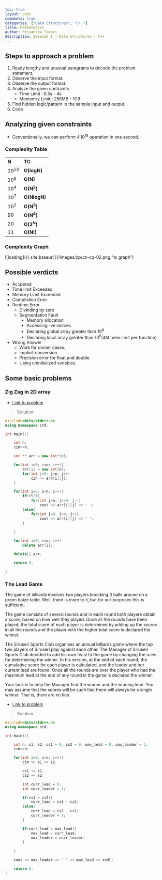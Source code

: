 ```yaml
---
toc: true
layout: post
comments: true
categories: ["Data Structures", "C++"]
title: Mathematics
author: Priyanshu Tiwari
description: Session I | Data Structures | C++
---
```


## Steps to approach a problem

1. Ready lengthy and unusual paragrams to decode the problem statement.
1. Observe the input format.
1. Observe the output format.
1. Analyze the given contraints
    - Time Limit : 0.5s - 4s
    - Memomry Limit : 256MB - 1GB
1. Find hidden logic/pattern in the sample input and output.
1. Code

## Analyzing given constraints

* Conventionally, we can perform 4.10<sup>18</sup> operation in one second.

### Complexity Table

| N | TC |
| :-- | :-- |
| 10<sup>18</sup> | **O(logN)** |
| 10<sup>8</sup> | **O(N)** |
| 10<sup>4</sup> | **O(N<sup>2</sup>)** |
| 10<sup>7</sup> | **O(NlogN)** |
| 10<sup>2</sup> | **O(N<sup>3</sup>)** |
| 90 | **O(N<sup>4</sup>)** |
| 20 | **O(2<sup>N</sup>)** |
| 11 | **O(N!)** |

### Complexity Graph

![loading]({{ site.baseurl }}/images/cp/cn-cp-02.png "tc graph")

## Possible verdicts

* Accpeted
* Time limit Exceeded
* Memory Limit Exceeded
* Compilation Error
* Runtime Error
    - Divinding by zero
    - Segmentation Fault 
        - Memory allocation
        - Accessing -ve indices
        - Declaring global array greater than 10<sup>8</sup>
        - Declaring local array greater than 10<sup>6</sup>(4M mem limit per function)
* Wrong Answer
    - Work for corner cases.
    - Implicit conversion.
    - Precision error for float and double.
    - Using uninitialized variables.

## Some basic problems


### Zig Zag in 2D array

* [Link to problem](https://classroom.codingninjas.com//app/classroom/me/430/content/7195/offering/50385/problem/3023)

> Solution

```cpp
#include<bits/stdc++.h>
using namespace std;

int main(){

    int n;
    cin>>n;

    int ** arr = new int*[n];

    for(int i=0; i<n; i++){
        arr[i] = new int[n];
        for(int j=0; j<n; j++)
            cin >> arr[i][j];
    }

    for(int i=0; i<n; i++){
        if(i%2){
            for(int j=n; j>=0; j--)
                cout << arr[i][j] << " ";
        }else{
            for(int j=0; j<n; j++)
                cout << arr[i][j] << " ";
        }
        
    }

    for(int i=0; i<n; i++)
        delete arr[i];

    delete[] arr;

    return 0;

}
```

### The Lead Game

The game of billiards involves two players knocking 3 balls around on a green baize table. Well, there is more to it, but for our purposes this is sufficient.

The game consists of several rounds and in each round both players obtain a score, based on how well they played. Once all the rounds have been played, the total score of each player is determined by adding up the scores in all the rounds and the player with the higher total score is declared the winner.

The Siruseri Sports Club organises an annual billiards game where the top two players of Siruseri play against each other. The Manager of Siruseri Sports Club decided to add his own twist to the game by changing the rules for determining the winner. In his version, at the end of each round, the cumulative score for each player is calculated, and the leader and her current lead are found. Once all the rounds are over the player who had the maximum lead at the end of any round in the game is declared the winner.

Your task is to help the Manager find the winner and the winning lead. You may assume that the scores will be such that there will always be a single winner. That is, there are no ties.

* [Link to problem](https://www.codechef.com/problems/TLG)

> Solution

```cpp
#include<bits/stdc++.h>
using namespace std;

int main(){

    int n, s1, s2, cs1 = 0, cs2 = 0, max_lead = 0, max_leader = 1;
    cin>>n;

    for(int i=0; i<n; i++){
        cin >> s1 >> s2;

        cs1 += s1;
        cs2 += s2;

        int curr_lead = 0;
        int curr_leader = 1;

        if(cs1 > cs2){
            curr_lead = cs1 - cs2;
        }else{
            curr_lead = cs2 - cs1;
            curr_leader = 2;
        }

        if(curr_lead > max_lead){
            max_lead = curr_lead;
            max_leader = curr_leader;
        }
        
    }

    cout << max_leader << " " << max_lead << endl;

    return 0;
}
```